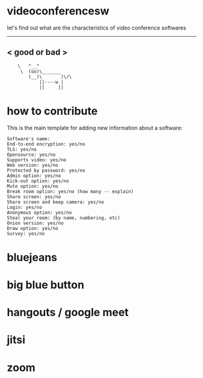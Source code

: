 # videoconferencesw
let's find out what are the characteristics of video conference softwares

 _____________ 
< good or bad >
 ------------- 
        \   ^__^
         \  (oo)\_______
            (__)\       )\/\
                ||----w |
                ||     ||
                
                
# how to contribute

This is the main template for adding new information about a software:

    Software's name:
    End-to-end encryption: yes/no
    TLS: yes/no
    Opensource: yes/no
    Supports video: yes/no
    Web version: yes/no
    Protected by password: yes/no
    Admin option: yes/no
    Kick-out option: yes/no
    Mute option: yes/no
    Break room option: yes/no (how many -- explain)
    Share screen: yes/no
    Share screen and keep camera: yes/no
    Login: yes/no
    Anonymous option: yes/no
    Steal your room: (by name, numbering, etc)
    Onion version: yes/no
    Draw option: yes/no
    Survey: yes/no 

# bluejeans
# big blue button
# hangouts / google meet
# jitsi
# zoom
